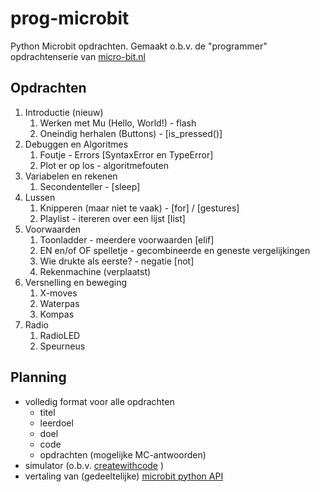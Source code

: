 # prog-microbit

Python Microbit opdrachten. Gemaakt o.b.v. de "programmer" opdrachtenserie van [micro-bit.nl](http://www.micro-bit.nl/lesmateriaal)

## Opdrachten
1. Introductie (nieuw)
   1. Werken met Mu (Hello, World!) - flash
   2. Oneindig herhalen (Buttons) - [is_pressed()]
2. Debuggen en Algoritmes
   1. Foutje - Errors [SyntaxError en TypeError]
   2. Plot er op los - algoritmefouten
3. Variabelen en rekenen
   1. Secondenteller - [sleep]
4. Lussen
   1. Knipperen (maar niet te vaak) - [for] / [gestures]
   2. Playlist - itereren over een lijst [list]
5. Voorwaarden
   1. Toonladder - meerdere voorwaarden [elif]
   2. EN en/of OF spelletje - gecombineerde en geneste vergelijkingen
   3. Wie drukte als eerste? - negatie [not]
   4. Rekenmachine (verplaatst)
6. Versnelling en beweging
   1. X-moves
   2. Waterpas
   3. Kompas
7. Radio
   1. RadioLED
   2. Speurneus

## Planning
* volledig format voor alle opdrachten
  + titel
  + leerdoel
  + doel
  + code
  + opdrachten (mogelijke MC-antwoorden)
* simulator (o.b.v. [createwithcode](https://create.withcode.uk/) )
* vertaling van (gedeeltelijke) [microbit python API](http://microbit-micropython.readthedocs.io/en/latest/microbit_micropython_api.html)
